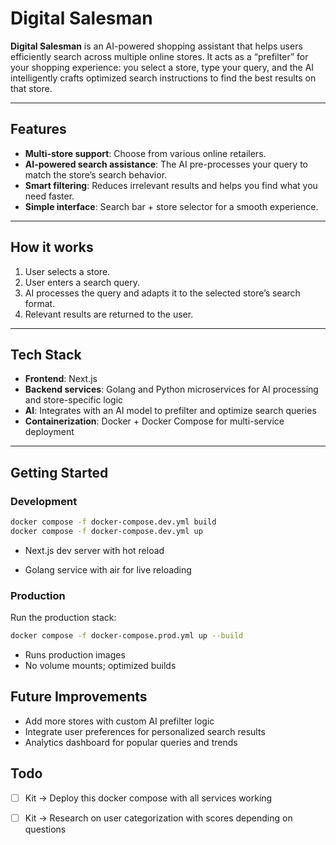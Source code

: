 # Digital Salesman

**Digital Salesman** is an AI-powered shopping assistant that helps users efficiently search across multiple online stores. It acts as a “prefilter” for your shopping experience: you select a store, type your query, and the AI intelligently crafts optimized search instructions to find the best results on that store.

---

## Features

- **Multi-store support**: Choose from various online retailers.
- **AI-powered search assistance**: The AI pre-processes your query to match the store’s search behavior.
- **Smart filtering**: Reduces irrelevant results and helps you find what you need faster.
- **Simple interface**: Search bar + store selector for a smooth experience.

---

## How it works

1. User selects a store.
2. User enters a search query.
3. AI processes the query and adapts it to the selected store’s search format.
4. Relevant results are returned to the user.

---

## Tech Stack

- **Frontend**: Next.js
- **Backend services**: Golang and Python microservices for AI processing and store-specific logic
- **AI**: Integrates with an AI model to prefilter and optimize search queries
- **Containerization**: Docker + Docker Compose for multi-service deployment

---

## Getting Started

### Development

```sh
docker compose -f docker-compose.dev.yml build
docker compose -f docker-compose.dev.yml up
```

- Next.js dev server with hot reload

- Golang service with air for live reloading

### Production

Run the production stack:

```sh
docker compose -f docker-compose.prod.yml up --build
```

- Runs production images
- No volume mounts; optimized builds

## Future Improvements

- Add more stores with custom AI prefilter logic
- Integrate user preferences for personalized search results
- Analytics dashboard for popular queries and trends

## Todo

- [ ] Kit -> Deploy this docker compose with all services working

- [ ] Kit -> Research on user categorization with scores depending on questions
